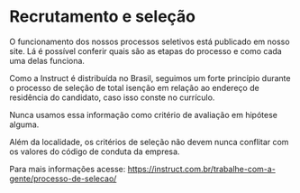 # Recrutamento e seleção

O funcionamento dos nossos processos seletivos está publicado em nosso site. Lá é possível conferir quais são as etapas do processo e como cada uma delas funciona.

Como a Instruct é distribuída no Brasil, seguimos um forte princípio durante o processo de seleção de total isenção em relação ao endereço de residência do candidato, caso isso conste no currículo.

Nunca usamos essa informação como critério de avaliação em hipótese alguma.

Além da localidade, os critérios de seleção não devem nunca conflitar com os valores do código de conduta da empresa.

Para mais informações acesse: https://instruct.com.br/trabalhe-com-a-gente/processo-de-selecao/